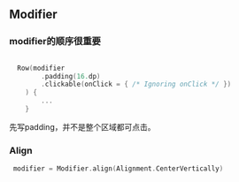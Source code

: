 
## Modifier

### modifier的顺序很重要

```kotlin

  Row(modifier
        .padding(16.dp)
        .clickable(onClick = { /* Ignoring onClick */ })
    ) {
        ...
    }

```
先写padding，并不是整个区域都可点击。

### Align

```kotlin
 modifier = Modifier.align(Alignment.CenterVertically)
```